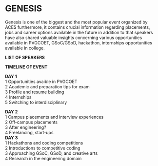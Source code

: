 # GENESIS <br/>


Genesis is one of the biggest and the most popular event organized by ACES furthermore, it contains crucial information regarding placements, jobs and career options available in the future in addition to that speakers have also shared valuable insights concerning various opportunities available in PVGCOET, GSoC/GSoD, hackathon, internships opportunities available in college.<br/> 



**LIST OF SPEAKERS**<br/> 



**TIMELINE OF EVENT** <br/>

**DAY 1**<br/>
1 Opportunities avaible in PVGCOET <br/>
2 Academic and preparation tips for exam <br/>
3 Profile and resume building <br/>
4 Internships <br/>
5 Switching to interdisciplinary <br/>

**DAY 2**<br/>
1 Campus placements and interview experiences <br/>
2 Off-campus placements <br/>
3 After engineering? <br/>
4 Freelancing, start-ups <br/>
**DAY 3**<br/>
1 Hackathons and coding competitions <br/>
2 Introductions to competitive coding <br/>
3 Approaching GSoC, GSoD, and creative arts <br/>
4 Research in the engineering domain <br/>



